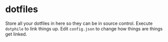 # dotfiles

Store all your dotfiles in here so they can be in source control. Execute `dotphile` to link things up. Edit `config.json` to change how things are things get linked.
